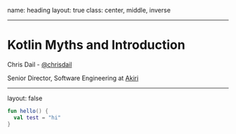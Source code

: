 name: heading
layout: true
class: center, middle, inverse

---

# Kotlin Myths and Introduction

Chris Dail - [@chrisdail](http://twitter.com/chrisdail)

Senior Director, Software Engineering at [Akiri](https://akiri.com/)

---

layout: false

```kotlin
fun hello() {
  val test = "hi"
}
```